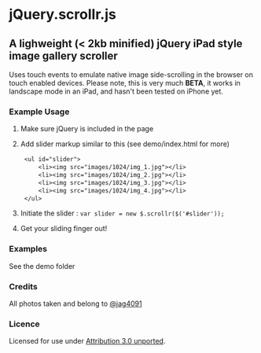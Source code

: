 jQuery.scrollr.js
=================

A lighweight (< 2kb minified) jQuery iPad style image gallery scroller
----------------------------------------------------------------------

Uses touch events to emulate native image side-scrolling in the browser on
touch enabled devices. Please note, this is very much **BETA**, it works in
landscape mode in an iPad, and hasn't been tested on iPhone yet.

### Example Usage

1. Make sure jQuery is included in the page

2. Add slider markup similar to this (see demo/index.html for more)

        <ul id="slider">
            <li><img src="images/1024/img_1.jpg"></li>
            <li><img src="images/1024/img_2.jpg"></li>
            <li><img src="images/1024/img_3.jpg"></li>
            <li><img src="images/1024/img_4.jpg"></li>
        </ul>

3. Initiate the slider : `var slider = new $.scrollr($('#slider'));`

4. Get your sliding finger out!


### Examples

See the demo folder


### Credits

All photos taken and belong to [@jag4091](http://twitter.com/jag4091)


### Licence

Licensed for use under [Attribution 3.0 unported](http://creativecommons.org/licenses/by/3.0/).

